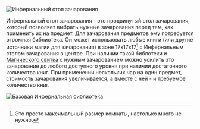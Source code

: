 ![Инфернальный стол зачарования](block:betterwithmods:infernal_enchanter)

Инфернальный стол зачарования - это продвинутый стол зачарования, который позволяет выбрать нужные зачарования перед тем, как применить их на предмет.
Для зачарования предметов ему потребуется огромная библиотека. Он может использовать любые книги (или другие источники магии для зачарования) в зоне 17x17x17[^1] с Инфернальным столом зачарования в центре.
При наличии такой библотеки и [Магического свитка](../items/arcane_scrolls.md) с нужным зачарованием можно усилить это зачарование до любого доступного уровня при наличии достаточного количества книг.
При применении нескольких чар на один предмет, стоимость зачарования увеличивается, а вместе с ней - и требуемое количество книг.

![Базовая Инфернальная библиотека](betterwithmods:infernal_enchanter.png)

[^1]: Это просто максимальный размер комнаты, настолько много не нужно.
